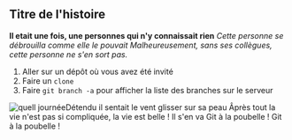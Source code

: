 ## Titre de l'histoire

**Il etait une fois, une personnes qui n'y connaissait rien**
*Cette personne se débrouilla comme elle le pouvait*
_Malheureusement, sans ses collègues, cette personne ne s'en sort pas._
1. Aller sur un dépôt où vous avez été invité
2. Faire un ``clone``
3. Faire ``git branch -a`` pour afficher la liste des branches sur le serveur

![quell journée](https://media.giphy.com/media/PoEubQUnxbZlu/giphy.gif)Détendu il sentait le vent glisser sur sa peau 
Âprès tout la vie n'est pas si compliquée, la vie est belle ! 
Il s'en va Git à la poubelle ! Git à la poubelle ! 